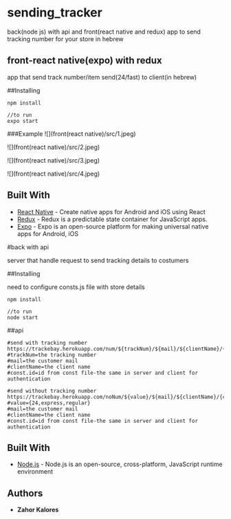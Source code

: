 # sending_tracker

back(node js) with api and front(react native and redux) app to send tracking number for your store in hebrew

## front-react native(expo) with redux

app that send track number/item send(24/fast) to client(in hebrew)

##Installing

```
npm install

//to run
expo start
```

###Example
![](front(react native)/src/1.jpeg)

![](front(react native)/src/2.jpeg)

![](front(react native)/src/3.jpeg)

![](front(react native)/src/4.jpeg)


## Built With

* [React Native](https://reactnative.dev/) - Create native apps for Android and iOS using React
* [Redux](https://redux.js.org/) - Redux is a predictable state container for JavaScript apps.
* [Expo](https://expo.io/) - Expo is an open-source platform for making universal native apps for Android, iOS

#back with api

server that handle request to send tracking details to costumers

##Installing

need to configure consts.js file with store details
```
npm install

//to run
node start
```

##api
```
#send with tracking number
https://trackebay.herokuapp.com/num/${trackNum}/${mail}/${clientName}/{const.id}
#trackNum=the tracking number
#mail=the customer mail
#clientName=the client name
#const.id=id from const file-the same in server and client for authentication

#send without tracking number
https://trackebay.herokuapp.com/noNum/${value}/${mail}/${clientName}/{const.id}
#value={24,express,regular}
#mail=the customer mail
#clientName=the client name
#const.id=id from const file-the same in server and client for authentication
```

## Built With

* [Node.js](https://nodejs.org/en/) - Node.js is an open-source, cross-platform, JavaScript runtime environment
## Authors

* **Zahor Kalores**


